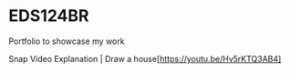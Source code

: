 # EDS124BR
Portfolio to showcase my work

Snap Video Explanation | Draw a house[https://youtu.be/Hv5rKTQ3AB4]
